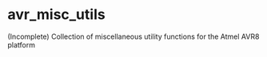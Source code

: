 # avr_misc_utils
(Incomplete) Collection of miscellaneous utility functions for the Atmel AVR8 platform
